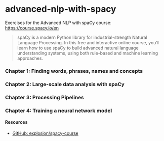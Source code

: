 # advanced-nlp-with-spacy

Exercises for the Advanced NLP with spaCy course: https://course.spacy.io/en

> spaCy is a modern Python library for industrial-strength Natural Language Processing. In this free and interactive online course, you'll learn how to use spaCy to build advanced natural language understanding systems, using both rule-based and machine learning approaches.

### Chapter 1: Finding words, phrases, names and concepts

### Chapter 2: Large-scale data analysis with spaCy

### Chapter 3: Processing Pipelines

### Chapter 4: Training a neural network model


#### Resources
- [GitHub: explosion/spacy-course](https://github.com/explosion/spacy-course)
